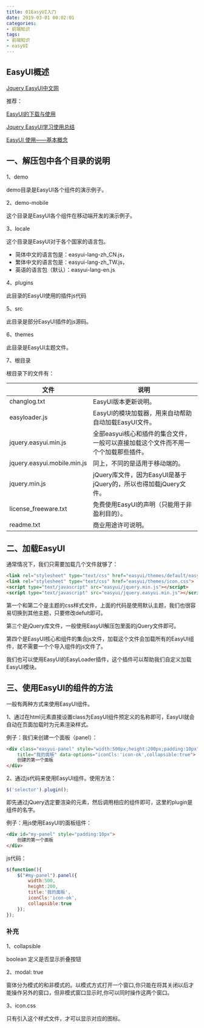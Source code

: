 ```yaml
---
title: 01EasyUI入门
date: 2019-03-01 00:02:01
categories:
- 前端知识
tags:
- 前端知识
- easyUI
---
```


## EasyUI概述

[Jquery EasyUI中文网](http://www.jeasyui.net/)

推荐：

[EasyUI的下载与使用](https://blog.csdn.net/luoluozlb/article/details/53648705)

[Jquery EasyUI学习使用总结](https://www.cnblogs.com/xdp-gacl/category/571424.html)

[EasyUI 使用——基本概念](http://www.cnblogs.com/zjfjava/p/6836912.html)

## 一、解压包中各个目录的说明

1、demo

demo目录是EasyUI各个组件的演示例子。

2、demo-mobile

这个目录是EasyUI各个组件在移动端开发的演示例子。

3、locale

这个目录是EasyUI对于各个国家的语言包。

- 简体中文的语言包是：easyui-lang-zh_CN.js，
- 繁体中文的语言包是：easyui-lang-zh_TW.js，
- 英语的语言包（默认）：easyui-lang-en.js

4、plugins

此目录的EasyUI使用的插件js代码

5、src

此目录是部分EasyUI插件的js源码。

6、themes

此目录是EasyUI主题文件。

7、根目录

根目录下的文件有：

| 文件                        | 说明                                                                               |
| --------------------------- | ---------------------------------------------------------------------------------- |
| changlog.txt                | EasyUI版本更新说明。                                                               |
| easyloader.js               | EasyUI的模块加载器，用来自动帮助自动加载EasyUI文件。                               |
| jquery.easyui.min.js        | 全部easyui核心和插件的集合文件，一般可以直接加载这个文件而不用一个个加载那些插件。 |
| jquery.easyui.mobile.min.js | 同上，不同的是适用于移动端的。                                                     |
| jquery.min.js               | jQuery库文件，因为EasyUI是基于jQuery的，所以也得加载jQuery文件。                   |
| license_freeware.txt        | 免费使用EasyUI的声明（只能用于非盈利目的）。                                       |
| readme.txt                  | 商业用途许可说明。                                                                 |

## 二、加载EasyUI

通常情况下，我们只需要加载几个文件就够了：

```html
<link rel="stylesheet" type="text/css" href="easyui/themes/default/easyui.css">
<link rel="stylesheet" type="text/css" href="easyui/themes/icon.css">
<script type="text/javascript" src="easyui/jquery.min.js"></script>
<script type="text/javascript" src="easyui/jquery.easyui.min.js"></script>
```

第一个和第二个是主题的css样式文件，上面的代码是使用默认主题，我们也很容易切换到其他主题，只要修改defult即可。

第三个是jQuery库文件，一般使用EasyUI解压包里面的jQuery文件即可。

第四个是EasyUI核心和组件的集合js文件，加载这个文件会加载所有的EasyUI组件，就不需要一个个导入组件的js文件了。

我们也可以使用EasyUI的EasyLoader插件，这个插件可以帮助我们自定义加载EasyUI模块。

## 三、使用EasyUI的组件的方法

一般有两种方式来使用EasyUI组件。

1、通过在html元素直接设置class为EasyUI组件预定义的名称即可，EasyUI就会自动在页面加载时为元素渲染样式。

例子：我们来创建一个面板（panel）：

```html
<div class="easyui-panel" style="width:500px;height:200px;padding:10px"
    title="我的面板" data-options="iconCls:'icon-ok',collapsible:true">
    创建的第一个面板
</div>
```

2、通过js代码来使用EasyUI组件。使用方法：

```js
$('selector').plugin();
```

即先通过jQuery选定要渲染的元素，然后调用相应的组件即可，这里的plugin是组件的名字。

例子：用js使用EasyUI的面板组件：

```html
<div id="my-panel" style="padding:10px">
    创建的第一个面板
</div>
```

js代码：

```js
$(function(){
    $("#my-panel").panel({
        width:500,
        height:200,
        title:'我的面板',
        iconCls:'icon-ok',
        collapsible:true
    });
});
```

### 补充

1、collapsible

boolean 定义是否显示折叠按钮

2、modal: true

窗体分为模式的和非模式的。以模式方式打开一个窗口,你只能在将其关闭以后才能操作另外的窗口，但非模式窗口显示时,你可以同时操作这两个窗口。

3、icon.css

只有引入这个样式文件，才可以显示对应的图标。

